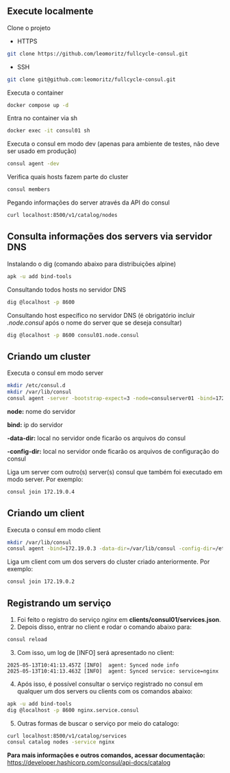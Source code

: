 ## Execute localmente 
Clone o projeto  
* HTTPS
~~~bash  
git clone https://github.com/leomoritz/fullcycle-consul.git
~~~

* SSH

~~~bash
git clone git@github.com:leomoritz/fullcycle-consul.git
~~~

Executa o container

~~~bash  
docker compose up -d
~~~

Entra no container via sh

~~~bash  
docker exec -it consul01 sh
~~~

Executa o consul em modo dev (apenas para ambiente de testes, não deve ser usado em produção)

~~~bash  
consul agent -dev
~~~

Verifica quais hosts fazem parte do cluster 

~~~bash  
consul members
~~~

Pegando informações do server através da API do consul

~~~bash  
curl localhost:8500/v1/catalog/nodes
~~~

## Consulta informações dos servers via servidor DNS

Instalando o dig (comando abaixo para distribuições alpine)

~~~bash  
apk -u add bind-tools
~~~

Consultando todos hosts no servidor DNS

~~~bash  
dig @localhost -p 8600
~~~

Consultando host específico no servidor DNS (é obrigatório incluir *.node.consul* após o nome do server que se deseja consultar)

~~~bash  
dig @localhost -p 8600 consul01.node.consul
~~~

## Criando um cluster

Executa o consul em modo server

~~~bash
mkdir /etc/consul.d
mkdir /var/lib/consul
consul agent -server -bootstrap-expect=3 -node=consulserver01 -bind=172.19.0.3 -data-dir=/var/lib/consul -config-dir=/etc/consul.d
~~~

**node:** nome do servidor

**bind:** ip do servidor

**-data-dir:** local no servidor onde ficarão os arquivos do consul

**-config-dir:** local no servidor onde ficarão os arquivos de configuração do consul

Liga um server com outro(s) server(s) consul que também foi executado em modo server. Por exemplo:

~~~bash
consul join 172.19.0.4
~~~

## Criando um client

Executa o consul em modo client

~~~bash
mkdir /var/lib/consul
consul agent -bind=172.19.0.3 -data-dir=/var/lib/consul -config-dir=/etc/consul.d
~~~

Liga um client com um dos servers do cluster criado anteriormente. Por exemplo:

~~~bash
consul join 172.19.0.2
~~~

## Registrando um serviço

1. Foi feito o registro do serviço *nginx* em **clients/consul01/services.json**. 
2. Depois disso, entrar no client e rodar o comando abaixo para:

~~~bash
consul reload
~~~

3. Com isso, um log de [INFO] será apresentado no client:
~~~log
2025-05-13T10:41:13.457Z [INFO]  agent: Synced node info
2025-05-13T10:41:13.463Z [INFO]  agent: Synced service: service=nginx
~~~

4. Após isso, é possível consultar o serviço registrado no consul em qualquer um dos servers ou clients com os comandos abaixo:
~~~bash
apk -u add bind-tools
dig @localhost -p 8600 nginx.service.consul
~~~

5. Outras formas de buscar o serviço por meio do catalogo:
~~~bash
curl localhost:8500/v1/catalog/services
consul catalog nodes -service nginx
~~~

**Para mais informações e outros comandos, acessar documentação:** https://developer.hashicorp.com/consul/api-docs/catalog




